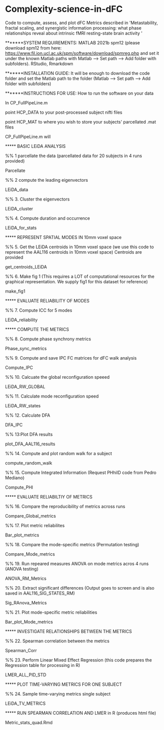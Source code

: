 # Complexity-science-in-dFC
Code to compute, assess, and plot dFC Metrics described in 'Metastability, fractal scaling, and synergistic information processing: what phase relationships reveal about intrinsic fMRI resting-state brain activity '

*******SYSTEM REQUIREMENTS:
MATLAB 2021b
spm12 (please download spm12 from here: https://www.fil.ion.ucl.ac.uk/spm/software/download/spmreg.php and set it under the known Matlab paths with Matlab --> Set path --> Add folder with subfolders).
RStudio, Rmarkdown

*******INSTALLATION GUIDE:
It will be enough to download the code folder and set the Matlab path to the folder (Matlab --> Set path --> Add folder with subfolders)

*******INSTRUCTIONS FOR USE: 
How to run the software on your data

In CP_FullPipeLine.m 

point HCP_DATA to your post-processed subject nifti files

point HCP_MAT to where you wish to store your subjects' parcellated .mat files


CP_FullPipeLine.m will


***** BASIC LEiDA ANALYSIS

%% 1 parcellate the data (parcellated data for 20 subjects in 4 runs provided) 

Parcellate 

%% 2 compute the leading eigenvectors

LEiDA_data

%% 3. Cluster the eigenvectors

LEiDA_cluster

%% 4. Compute duration and occurrence

LEiDA_for_stats


***** REPRESENT SPATIAL MODES IN 10mm voxel space

%% 5. Get the LEiDA centroids in 10mm voxel space (we use this code to represent the AAL116 centroids in 10mm voxel space) Centroids are provided
  
get_centroids_LEiDA

%% 6. Make fig 1 (This requires a LOT of computational resources for the graphical representation. We supply fig1 for this dataset for reference)

make_fig1


***** EVALUATE RELIABILITY OF MODES

%% 7. Compute ICC for 5 modes

LEiDA_reliability


***** COMPUTE THE METRICS

%% 8. Compute phase synchrony metrics
 
Phase_sync_metrics

%% 9. Compute and save IPC FC matrices for dFC walk analysis

Compute_IPC

%% 10. Calcuate the global reconfiguration speeed

LEiDA_RW_GLOBAL

%% 11. Calculate mode reconfiguration speed

LEiDA_RW_states

%% 12. Calculate DFA

DFA_IPC

%% 13:Plot DFA results

plot_DFA_AAL116_results

%% 14. Compute and plot random walk for a subject

compute_random_walk

%% 15. Compute Integrated Information (Request PHhiID code from Pedro Mediano)

Compute_PHI


***** EVALUATE RELIABILTIY OF METRICS

%% 16. Compare the reproducibility of metrics across runs

Compare_Global_metrics

%% 17. Plot metric reliabilites
 
Bar_plot_metrics

%% 18. Compare the mode-specific metrics (Permutation testing)
 
Compare_Mode_metrics

%% 19. Run repeared measures ANOVA on mode metrics acros 4 runs (ANOVA testing)

ANOVA_RM_Metrics

%% 20. Extract significant differences (Output goes to screen and is also saved in AAL116_SIG_STATES_RM)

Sig_RAnova_Metrics

%% 21. Plot mode-specific metric reliabilities

Bar_plot_Mode_metrics


***** INVESTIGATE RELATIONSHIPS BETWEEN THE METRICS

%% 22. Spearman correlation between the metrics

Spearman_Corr

%% 23. Perform Linear Mixed Effect Regression (this code prepares the Regression table for processing in R)
 
 LMER_ALL_PID_STD


***** PLOT TIME-VARYING METRICS FOR ONE SUBJECT

%% 24. Sample time-varying metrics single subject

LEiDA_TV_METRICS
  
***** RUN SPEARMAN CORRELATION AND LMER in R (produces html file)

Metric_stats_quad.Rmd


